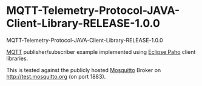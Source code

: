 # MQTT-Telemetry-Protocol-JAVA-Client-Library-RELEASE-1.0.0

MQTT-Telemetry-Protocol-JAVA-Client-Library-RELEASE-1.0.0

[MQTT](http://mqtt.org) publisher/subscriber example implemented using [Eclipse Paho](http://www.eclipse.org/paho/) client libraries.

This is tested against the publicly hosted [Mosquitto](http://mosquitto.org) Broker on http://test.mosquitto.org (on port 1883).